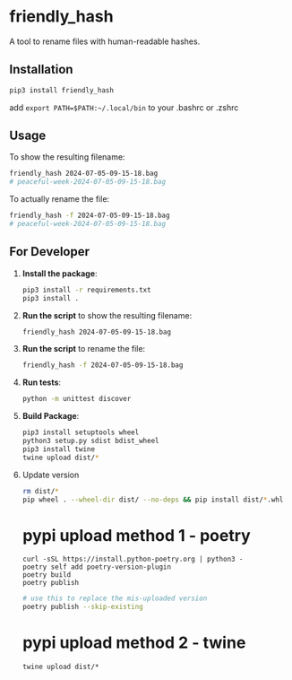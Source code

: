 # friendly_hash

A tool to rename files with human-readable hashes.

## Installation

```sh
pip3 install friendly_hash
```

add `export PATH=$PATH:~/.local/bin` to your .bashrc or .zshrc

## Usage

To show the resulting filename:
```sh
friendly_hash 2024-07-05-09-15-18.bag
# peaceful-week-2024-07-05-09-15-18.bag
```

To actually rename the file:
```sh
friendly_hash -f 2024-07-05-09-15-18.bag
# peaceful-week-2024-07-05-09-15-18.bag
```

## For Developer

1. **Install the package**:
    ```sh
    pip3 install -r requirements.txt
    pip3 install .
    ```
2. **Run the script** to show the resulting filename:
    ```sh
    friendly_hash 2024-07-05-09-15-18.bag
    ```
3. **Run the script** to rename the file:
    ```sh
    friendly_hash -f 2024-07-05-09-15-18.bag
    ```

4. **Run tests**:
    ```sh
    python -m unittest discover
    ```
 5. **Build Package**:
    ```sh
    pip3 install setuptools wheel
    python3 setup.py sdist bdist_wheel
    pip3 install twine
    twine upload dist/*
    ```

6. Update version

    ```sh
    rm dist/*
    pip wheel . --wheel-dir dist/ --no-deps && pip install dist/*.whl 
    ```

    # pypi upload method 1 - poetry
    ```
    curl -sSL https://install.python-poetry.org | python3 -
    poetry self add poetry-version-plugin
    poetry build
    poetry publish
    ```

    ```bash
    # use this to replace the mis-uploaded version
    poetry publish --skip-existing
    ```
    # pypi upload method 2 - twine
    ```
    twine upload dist/*
    ```